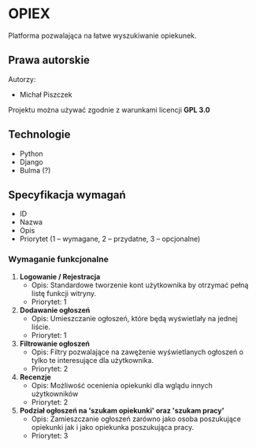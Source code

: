 # OPIEX

Platforma pozwalająca na łatwe wyszukiwanie opiekunek.

## Prawa autorskie

Autorzy:

- Michał Piszczek


Projektu można używać zgodnie z warunkami licencji **GPL 3.0**

## Technologie

- Python
- Django
- Bulma (?)

## Specyfikacja wymagań

- ID
- Nazwa
- Opis
- Priorytet (1 – wymagane, 2 – przydatne, 3 – opcjonalne)

### Wymaganie funkcjonalne

1. **Logowanie / Rejestracja**
   - Opis: Standardowe tworzenie kont użytkownika by otrzymać pełną listę funkcji witryny.
   - Priorytet: 1
2. **Dodawanie ogłoszeń**
   - Opis: Umieszczanie ogłoszeń, które będą wyświetlały na jednej liście.
   - Priorytet: 1
3. **Filtrowanie ogłoszeń**
   - Opis: Filtry pozwalające na zawężenie wyświetlanych ogłoszeń o tylko te interesujące dla użytkownika.
   - Priorytet: 2
4. **Recenzje**
   - Opis: Możliwość ocenienia opiekunki dla wglądu innych użytkowników
   - Priorytet: 2
5. **Podział ogłoszeń na 'szukam opiekunki' oraz 'szukam pracy'**
   - Opis: Zamieszczanie ogłoszeń zarówno jako osoba poszukujące opiekunki jak i jako opiekunka poszukująca pracy.
   - Priorytet: 3
